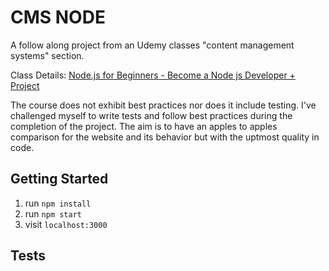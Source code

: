 # CMS NODE
A follow along project from an Udemy classes "content management systems" section. 

Class Details: [Node.js for Beginners - Become a Node js Developer + Project](https://www.udemy.com/course/nodejs-for-beginners-become-a-nodejs-developer/)

The course does not exhibit best practices nor does it include testing. I've challenged myself to write tests and follow best practices during the completion of the project. The aim is to have an apples to apples comparison for the website and its behavior but with the uptmost quality in code.

## Getting Started

1. run `npm install`
2. run `npm start`
3. visit `localhost:3000`

## Tests
